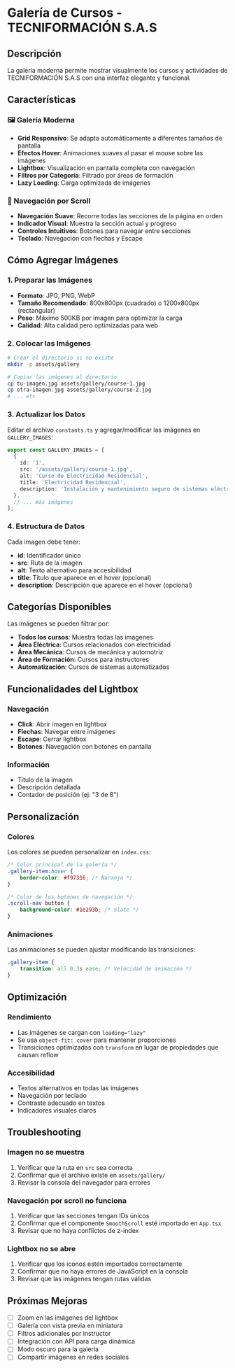 # Galería de Cursos - TECNIFORMACIÓN S.A.S

## Descripción

La galería moderna permite mostrar visualmente los cursos y actividades de TECNIFORMACIÓN S.A.S con una interfaz elegante y funcional.

## Características

### 🖼️ Galería Moderna
- **Grid Responsivo**: Se adapta automáticamente a diferentes tamaños de pantalla
- **Efectos Hover**: Animaciones suaves al pasar el mouse sobre las imágenes
- **Lightbox**: Visualización en pantalla completa con navegación
- **Filtros por Categoría**: Filtrado por áreas de formación
- **Lazy Loading**: Carga optimizada de imágenes

### 🎯 Navegación por Scroll
- **Navegación Suave**: Recorre todas las secciones de la página en orden
- **Indicador Visual**: Muestra la sección actual y progreso
- **Controles Intuitivos**: Botones para navegar entre secciones
- **Teclado**: Navegación con flechas y Escape

## Cómo Agregar Imágenes

### 1. Preparar las Imágenes
- **Formato**: JPG, PNG, WebP
- **Tamaño Recomendado**: 800x800px (cuadrado) o 1200x800px (rectangular)
- **Peso**: Máximo 500KB por imagen para optimizar la carga
- **Calidad**: Alta calidad pero optimizadas para web

### 2. Colocar las Imágenes
```bash
# Crear el directorio si no existe
mkdir -p assets/gallery

# Copiar las imágenes al directorio
cp tu-imagen.jpg assets/gallery/course-1.jpg
cp otra-imagen.jpg assets/gallery/course-2.jpg
# ... etc
```

### 3. Actualizar los Datos
Editar el archivo `constants.ts` y agregar/modificar las imágenes en `GALLERY_IMAGES`:

```typescript
export const GALLERY_IMAGES = [
  {
    id: '1',
    src: '/assets/gallery/course-1.jpg',
    alt: 'Curso de Electricidad Residencial',
    title: 'Electricidad Residencial',
    description: 'Instalación y mantenimiento seguro de sistemas eléctricos domiciliarios'
  },
  // ... más imágenes
];
```

### 4. Estructura de Datos
Cada imagen debe tener:
- **id**: Identificador único
- **src**: Ruta de la imagen
- **alt**: Texto alternativo para accesibilidad
- **title**: Título que aparece en el hover (opcional)
- **description**: Descripción que aparece en el hover (opcional)

## Categorías Disponibles

Las imágenes se pueden filtrar por:
- **Todos los cursos**: Muestra todas las imágenes
- **Área Eléctrica**: Cursos relacionados con electricidad
- **Área Mecánica**: Cursos de mecánica y automotriz
- **Área de Formación**: Cursos para instructores
- **Automatización**: Cursos de sistemas automatizados

## Funcionalidades del Lightbox

### Navegación
- **Click**: Abrir imagen en lightbox
- **Flechas**: Navegar entre imágenes
- **Escape**: Cerrar lightbox
- **Botones**: Navegación con botones en pantalla

### Información
- Título de la imagen
- Descripción detallada
- Contador de posición (ej: "3 de 8")

## Personalización

### Colores
Los colores se pueden personalizar en `index.css`:
```css
/* Color principal de la galería */
.gallery-item:hover {
    border-color: #f97316; /* Naranja */
}

/* Color de los botones de navegación */
.scroll-nav button {
    background-color: #1e293b; /* Slate */
}
```

### Animaciones
Las animaciones se pueden ajustar modificando las transiciones:
```css
.gallery-item {
    transition: all 0.3s ease; /* Velocidad de animación */
}
```

## Optimización

### Rendimiento
- Las imágenes se cargan con `loading="lazy"`
- Se usa `object-fit: cover` para mantener proporciones
- Transiciones optimizadas con `transform` en lugar de propiedades que causan reflow

### Accesibilidad
- Textos alternativos en todas las imágenes
- Navegación por teclado
- Contraste adecuado en textos
- Indicadores visuales claros

## Troubleshooting

### Imagen no se muestra
1. Verificar que la ruta en `src` sea correcta
2. Confirmar que el archivo existe en `assets/gallery/`
3. Revisar la consola del navegador para errores

### Navegación por scroll no funciona
1. Verificar que las secciones tengan IDs únicos
2. Confirmar que el componente `SmoothScroll` esté importado en `App.tsx`
3. Revisar que no haya conflictos de z-index

### Lightbox no se abre
1. Verificar que los iconos estén importados correctamente
2. Confirmar que no haya errores de JavaScript en la consola
3. Revisar que las imágenes tengan rutas válidas

## Próximas Mejoras

- [ ] Zoom en las imágenes del lightbox
- [ ] Galería con vista previa en miniatura
- [ ] Filtros adicionales por instructor
- [ ] Integración con API para carga dinámica
- [ ] Modo oscuro para la galería
- [ ] Compartir imágenes en redes sociales 